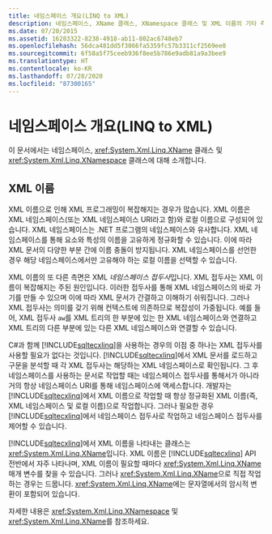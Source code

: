 ```yaml
---
title: 네임스페이스 개요(LINQ to XML)
description: 네임스페이스, XName 클래스, XNamespace 클래스 및 XML 이름의 기타 측면에 대해 알아봅니다.
ms.date: 07/20/2015
ms.assetid: 16283322-8238-4918-ab11-802ac6748eb7
ms.openlocfilehash: 56dca481dd5f3066fa5359fc57b3311cf2569ee0
ms.sourcegitcommit: 6f58a5f75ceeb936f8ee5b786e9adb81a9a3bee9
ms.translationtype: HT
ms.contentlocale: ko-KR
ms.lasthandoff: 07/28/2020
ms.locfileid: "87300165"
---
```

# <a name="namespaces-overview-linq-to-xml"></a>네임스페이스 개요(LINQ to XML)

이 문서에서는 네임스페이스, <xref:System.Xml.Linq.XName> 클래스 및 <xref:System.Xml.Linq.XNamespace> 클래스에 대해 소개합니다.

## <a name="xml-names"></a>XML 이름

XML 이름으로 인해 XML 프로그래밍이 복잡해지는 경우가 많습니다. XML 이름은 XML 네임스페이스(또는 XML 네임스페이스 URI라고 함)와 로컬 이름으로 구성되어 있습니다. XML 네임스페이스는 .NET 프로그램의 네임스페이스와 유사합니다. XML 네임스페이스를 통해 요소와 특성의 이름을 고유하게 정규화할 수 있습니다. 이에 따라 XML 문서의 다양한 부분 간에 이름 충돌이 방지됩니다. XML 네임스페이스를 선언한 경우 해당 네임스페이스에서만 고유해야 하는 로컬 이름을 선택할 수 있습니다.

XML 이름의 또 다른 측면은 XML *네임스페이스 접두사*입니다. XML 접두사는 XML 이름이 복잡해지는 주된 원인입니다. 이러한 접두사를 통해 XML 네임스페이스의 바로 가기를 만들 수 있으며 이에 따라 XML 문서가 간결하고 이해하기 쉬워집니다. 그러나 XML 접두사는 의미를 갖기 위해 컨텍스트에 의존하므로 복잡성이 가중됩니다. 예를 들어, XML 접두사 `aw`를 XML 트리의 한 부분에 있는 한 XML 네임스페이스와 연결하고 XML 트리의 다른 부분에 있는 다른 XML 네임스페이스와 연결할 수 있습니다.

C#과 함께 [!INCLUDE[sqltecxlinq](~/includes/sqltecxlinq-md.md)]을 사용하는 경우의 이점 중 하나는 XML 접두사를 사용할 필요가 없다는 것입니다. [!INCLUDE[sqltecxlinq](~/includes/sqltecxlinq-md.md)]에서 XML 문서를 로드하고 구문을 분석할 때 각 XML 접두사는 해당하는 XML 네임스페이스로 확인됩니다. 그 후 네임스페이스를 사용하는 문서로 작업할 때는 네임스페이스 접두사를 통해서가 아니라 거의 항상 네임스페이스 URI를 통해 네임스페이스에 액세스합니다. 개발자는 [!INCLUDE[sqltecxlinq](~/includes/sqltecxlinq-md.md)]에서 XML 이름으로 작업할 때 항상 정규화된 XML 이름(즉, XML 네임스페이스 및 로컬 이름)으로 작업합니다. 그러나 필요한 경우 [!INCLUDE[sqltecxlinq](~/includes/sqltecxlinq-md.md)]에서 네임스페이스 접두사로 작업하고 네임스페이스 접두사를 제어할 수 있습니다.

[!INCLUDE[sqltecxlinq](~/includes/sqltecxlinq-md.md)]에서 XML 이름을 나타내는 클래스는 <xref:System.Xml.Linq.XName>입니다. XML 이름은 [!INCLUDE[sqltecxlinq](~/includes/sqltecxlinq-md.md)] API 전반에서 자주 나타나며, XML 이름이 필요할 때마다 <xref:System.Xml.Linq.XName> 매개 변수를 찾을 수 있습니다. 그러나 <xref:System.Xml.Linq.XName>으로 직접 작업하는 경우는 드뭅니다. <xref:System.Xml.Linq.XName>에는 문자열에서의 암시적 변환이 포함되어 있습니다.

자세한 내용은 <xref:System.Xml.Linq.XNamespace> 및 <xref:System.Xml.Linq.XName>를 참조하세요.
